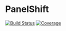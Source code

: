# PanelShift

[![Build Status](https://github.com/fuzhiyu/PanelShift.jl/actions/workflows/CI.yml/badge.svg?branch=master)](https://github.com/fuzhiyu/PanelShift.jl/actions/workflows/CI.yml?query=branch%3Amain)
[![Coverage](https://codecov.io/gh/fuzhiyu/PanelShift.jl/branch/master/graph/badge.svg)](https://codecov.io/gh/fuzhiyu/PanelShift.jl)
